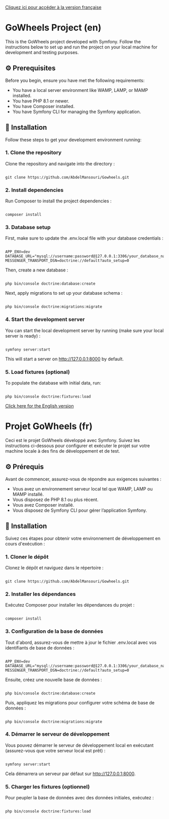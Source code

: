 [Cliquez ici pour accéder à la version française](#projet-gowheels-fr)

# GoWheels Project (en)

This is the GoWheels project developed with Symfony. Follow the instructions below to set up and run the project on your local machine for development and testing purposes.

## ⚙️ Prerequisites

Before you begin, ensure you have met the following requirements:
- You have a local server environment like WAMP, LAMP, or MAMP installed.
- You have PHP 8.1 or newer.
- You have Composer installed.
- You have Symfony CLI for managing the Symfony application.

## 🚀 Installation

Follow these steps to get your development environment running:

### 1. Clone the repository
Clone the repository and navigate into the directory :
```

git clone https://github.com/AbdelMansouri/Gowheels.git

```

### 2. Install dependencies
Run Composer to install the project dependencies :
```

composer install

```

### 3. Database setup
First, make sure to update the .env.local file with your database credentials :
```

APP_ENV=dev
DATABASE_URL="mysql://username:password@127.0.0.1:3306/your_database_name"
MESSENGER_TRANSPORT_DSN=doctrine://default?auto_setup=0

```

Then, create a new database :
```

php bin/console doctrine:database:create

```

Next, apply migrations to set up your database schema :
```

php bin/console doctrine:migrations:migrate

```
### 4. Start the development server
You can start the local development server by running (make sure your local server is ready) :
```

symfony server:start

```

This will start a server on http://127.0.0.1:8000 by default.

### 5. Load fixtures (optional)
To populate the database with initial data, run:
```

php bin/console doctrine:fixtures:load

```

[Click here for the English version](#gowheels-project-en)

# Projet GoWheels (fr)

Ceci est le projet GoWheels développé avec Symfony. Suivez les instructions ci-dessous pour configurer et exécuter le projet sur votre machine locale à des fins de développement et de test.

## ⚙️ Prérequis

Avant de commencer, assurez-vous de répondre aux exigences suivantes :
- Vous avez un environnement serveur local tel que WAMP, LAMP ou MAMP installé.
- Vous disposez de PHP 8.1 ou plus récent.
- Vous avez Composer installé.
- Vous disposez de Symfony CLI pour gérer l’application Symfony.

## 🚀 Installation

Suivez ces étapes pour obtenir votre environnement de développement en cours d'exécution :

### 1. Cloner le dépôt
Clonez le dépôt et naviguez dans le répertoire :
```

git clone https://github.com/AbdelMansouri/Gowheels.git

```

### 2. Installer les dépendances
Exécutez Composer pour installer les dépendances du projet :
```

composer install

```

### 3. Configuration de la base de données
Tout d'abord, assurez-vous de mettre à jour le fichier .env.local avec vos identifiants de base de données :
```

APP_ENV=dev
DATABASE_URL="mysql://username:password@127.0.0.1:3306/your_database_name"
MESSENGER_TRANSPORT_DSN=doctrine://default?auto_setup=0

```

Ensuite, créez une nouvelle base de données :
```

php bin/console doctrine:database:create

```

Puis, appliquez les migrations pour configurer votre schéma de base de données :
```

php bin/console doctrine:migrations:migrate

```
### 4. Démarrer le serveur de développement
Vous pouvez démarrer le serveur de développement local en exécutant (assurez-vous que votre serveur local est prêt) :
```

symfony server:start

```

Cela démarrera un serveur par défaut sur http://127.0.0.1:8000.

### 5. Charger les fixtures (optionnel)
Pour peupler la base de données avec des données initiales, exécutez :
```

php bin/console doctrine:fixtures:load

```
